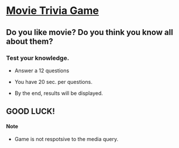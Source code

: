 # [Movie Trivia Game](https://okoj.github.io/Trivia-Game/)

## Do you like movie? Do you think you know all about them?


### Test your knowledge. 


* Answer a 12 questions

* You have 20 sec. per questions.

* By the end, results will be displayed. 


## GOOD LUCK!

#### Note

* Game is not respotsive to the media query.
